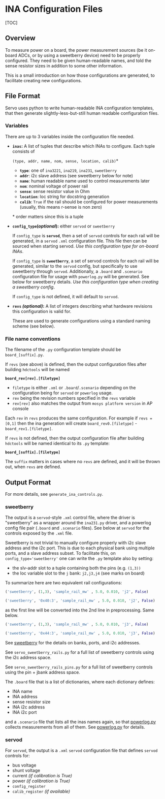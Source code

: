 # INA Configuration Files

[TOC]

## Overview

To measure power on a board, the power measurement sources (be it on-board ADCs,
or by using a sweetberry device) need to be properly configured. They need to be
given human-readable names, and told the sense resistor sizes in addition to
some other information.

This is a small introduction on how those configurations are generated, to
facilitate creating new configurations.

## File Format

Servo uses python to write human-readable INA configuration templates, that then
generate slightly-less-but-still human readable configuration files.

### Variables

There are up to 3 variables inside the configuration file needed.

*   **`inas`:** A list of tuples that describe which INAs to configure. Each
    tuple consists of

    `(type, addr, name, nom, sense, location, calib)`\*

    *   **`type`**: one of `ina3221`, `ina219`, `ina231`, `sweetberry`
    *   **`addr`**: i2c slave address (see sweetberry below for note)
    *   **`name`**: human readable name used to control measurements later
    *   **`nom`**: nominal voltage of power rail
    *   **`sense`**: sense resistor value in Ohm
    *   **`location`**: loc string for docstring generation
    *   **`calib`**: `True` if the rail should be configured for power
        measurements (usually, this means r-sense is non zero)

    \* order matters since this is a tuple

*   **`config_type`(*optional*):** either `servod` or `sweetberry`

    If `config_type` is **`servod`**, then a set of `servod` controls for each
    rail will be generated, in a `servod` `.xml` configuration file. This file
    then can be sourced when starting servod. *Use this configuration type for
    on-board INAs*.

    If `config_type` is **`sweetberry`**, a set of servod controls for each rail
    will be generated, similar to the `servod` config, but specifically to use
    sweetberry through `servod`. Additionally, a `.board` and `.scenario`
    configuration file for usage with `powerlog.py` will be generated. See below
    for sweetberry details. *Use this configuration type when creating a
    sweetberry config*.

    If `config_type` is not defined, it will default to `servod`.

*   **`revs` *(optional)*:** A list of integers describing what hardware
    revisions this configuration is valid for.

    These are used to generate configurations using a standard naming scheme
    (see below).

### File name conventions

The filename of the `.py` configuration template should be `board_[suffix].py`.

If `revs` (see above) is defined, then the output configuration files after
building `hdctools` will be named

**`board_rev[rev].[filetype]`**

*   `filetype` is either `.xml` or `.board`/`.scenario` depending on the
    configuration being for `servod` or `powerlog` usage.
*   `rev` being the revision numbers specified in the `revs` variable
*   `rev[rev]` also matches the output from `mosys platform version` in AP
    console

Each `rev` in `revs` produces the same configuration. For example if `revs =
[0,1]` then the ina generation will create `board_rev0.[filetype]` -
`board_rev1.[filetype]`.

If `revs` is not defined, then the output configuration file after building
`hdctools` will be named identical to its `.py` template:

**`board_[suffix].[filetype]`**

The `suffix` matters in cases where no `revs` are defined, and it will be thrown
out, when `revs` are defined.

## Output Format

For more details, see `generate_ina_controls.py`.

### sweetberry

The output is a `servod`-style `.xml` control file, where the driver is
"sweetberry" as a wrapper around the `ina231.py` driver, and a powerlog config
file pair (`.board` and `.scenario` files). See below at `servod` for the
controls exposed by the `.xml` file.

Sweetberry is not trivial to manually configure properly with i2c slave address
and the i2c port. This is due to each physical bank using multiple ports, and a
slave address subset. To facilitate this, on `config_type='sweetberry'` one can
write the `.py` template also by setting:

*   the slv-addr slot to a tuple containing both the pins (e.g. `(1,3))`
*   the loc variable slot to the `j` bank: `j2,j3,j4` (see marks on board)

To summarize here are two equivalent rail configurations:

```python
('sweetberry', (1,3), 'sample_rail_mw' , 5.0, 0.010, 'j2', False)

('sweetberry', '0x40:3', 'sample_rail_mw' , 5.0, 0.010, 'j2', False)
```

as the first line will be converted into the 2nd line in preprocessing. Same
below.

```python
('sweetberry', (1,3), 'sample_rail_mw' , 5.0, 0.010, 'j3', False)

('sweetberry', '0x44:3', 'sample_rail_mw' , 5.0, 0.010, 'j3', False)
```

See [sweetberry] for the details on banks, ports, and i2c addresses.

See `servo_sweetberry_rails.py` for a full list of sweetberry controls using the
i2c address space.

See `servo_sweetberry_rails_pins.py` for a full list of sweetberry controls
using the pin + jbank address space.

The `.board` file that is a list of dictionaries, where each dictionary defines:

*   INA name
*   INA address
*   sense resistor size
*   INA i2c address
*   INA i2c port

and a `.scenario` file that lists all the inas names again, so that
[powerlog.py] collects measurements from all of them. See [powerlog.py] for
details.

### servod

For `servod`, the output is a `.xml` `servod` configuration file that defines
`servod` controls for:

*   bus voltage
*   shunt voltage
*   current *(if calibration is True)*
*   power *(if calibration is True)*
*   `config_register`
*   `calib_register` *(if available)*

[powerlog.py]:https://chromium.googlesource.com/chromiumos/platform/ec/+/refs/heads/master/extra/usb_power/board.README
[sweetberry]: ./sweetberry.md
